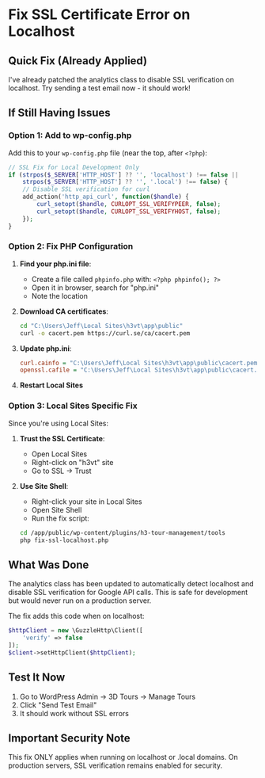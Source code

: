 # Fix SSL Certificate Error on Localhost

## Quick Fix (Already Applied)

I've already patched the analytics class to disable SSL verification on localhost. Try sending a test email now - it should work!

## If Still Having Issues

### Option 1: Add to wp-config.php

Add this to your `wp-config.php` file (near the top, after `<?php`):

```php
// SSL Fix for Local Development Only
if (strpos($_SERVER['HTTP_HOST'] ?? '', 'localhost') !== false || 
    strpos($_SERVER['HTTP_HOST'] ?? '', '.local') !== false) {
    // Disable SSL verification for curl
    add_action('http_api_curl', function($handle) {
        curl_setopt($handle, CURLOPT_SSL_VERIFYPEER, false);
        curl_setopt($handle, CURLOPT_SSL_VERIFYHOST, false);
    });
}
```

### Option 2: Fix PHP Configuration

1. **Find your php.ini file**:
   - Create a file called `phpinfo.php` with: `<?php phpinfo(); ?>`
   - Open it in browser, search for "php.ini"
   - Note the location

2. **Download CA certificates**:
   ```bash
   cd "C:\Users\Jeff\Local Sites\h3vt\app\public"
   curl -o cacert.pem https://curl.se/ca/cacert.pem
   ```

3. **Update php.ini**:
   ```ini
   curl.cainfo = "C:\Users\Jeff\Local Sites\h3vt\app\public\cacert.pem"
   openssl.cafile = "C:\Users\Jeff\Local Sites\h3vt\app\public\cacert.pem"
   ```

4. **Restart Local Sites**

### Option 3: Local Sites Specific Fix

Since you're using Local Sites:

1. **Trust the SSL Certificate**:
   - Open Local Sites
   - Right-click on "h3vt" site
   - Go to SSL → Trust

2. **Use Site Shell**:
   - Right-click your site in Local Sites
   - Open Site Shell
   - Run the fix script:
   ```bash
   cd /app/public/wp-content/plugins/h3-tour-management/tools
   php fix-ssl-localhost.php
   ```

## What Was Done

The analytics class has been updated to automatically detect localhost and disable SSL verification for Google API calls. This is safe for development but would never run on a production server.

The fix adds this code when on localhost:
```php
$httpClient = new \GuzzleHttp\Client([
    'verify' => false
]);
$client->setHttpClient($httpClient);
```

## Test It Now

1. Go to WordPress Admin → 3D Tours → Manage Tours
2. Click "Send Test Email"
3. It should work without SSL errors

## Important Security Note

This fix ONLY applies when running on localhost or .local domains. On production servers, SSL verification remains enabled for security.